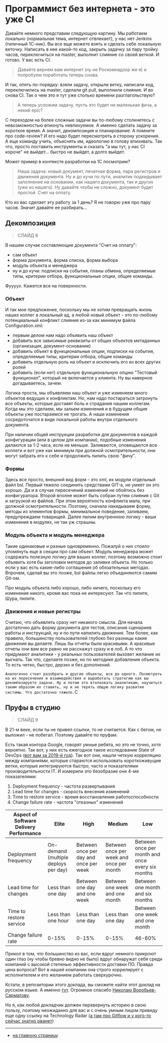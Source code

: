 # Программист без интернета - это уже CI

Давайте немного представим следующую картину. Мы работаем локально (нормальная тема, интернет отвлекает), у нас нет Jenkins (типичный 1С-ник). Вы все еще можете взять и сделать себе локальную веточку. Написать в нее какой-то код, закрыть задачку за пару тройку часов, переключиться на master, выполнит слияние со своей веткой. И готово. У вас есть CI.

> Давайте вернем вам интернет (ну не Роскомнадзор же я) и попробуем поработать теперь снова.

И так, опять по-порядку: взяли задачу, открыли ветку, написали код, переключились на master, сделали git pull, выполнили слияние. И во снова CI. Так о чем это я тут уже столько времени разглагольствую?

> А теперь усложим задачу, пусть это будет не маленькая фича, а некий epic?

С переходом на более сложные задачи вы по-любому столкнетесь с невозможностью впихнуть невпихуемое. А именно сделать задачу за короткое время. А значит, декомпозиция и планирование. А помните про code-review? И его надо будет пересмотреть в сторону ускорения. А еще команду учить, объяснять им, идеологию в голову впихивать. Так что, просто поставить инструменты и сказать "а мы тут, у нас CI короче" не выйдет... быстро не выйдет, а долго выйдет.

Может пример в контексте разработки на 1С посмотрим? 

> Наша задача: новый документ, печатная форма, пара регистров и движения документа. Ну и до кучи по пути, аналитик подкидывает заполнение на основании, как нашего документа, так и других (уже из нашего). Ну давайте чтобы не сложно, документ будет простой. Счет на оплату.

Кто из вас сделает эту работу за 1 день? Я не говорю уже про пару часов. Значит давайте ее разбирать...

## Декомпозиция

> СЛАЙД 8

В нашем случае составляющие документа "Счет на оплату":
* сам объект
* форма документа, форма списка, форма выбора
* модуль объекта и менеджера
* ну и до кучи: подписки на события, планы обмена, определяемые типы, критерии отбора, функциональные опции, общие команды.

Фуууух. Кажется все на поверхности.

### Объект

И так мое предложение, поскольку мы не хотим превращать жизнь наших коллег в локальный ад, а любой новый объект - это по-любому потенциальный конфликт слияния из-за как минимум файла Configuration.xml:

* первым делом нам надо объявить наш объект
* добавить все зависимые реквизиты от общих объектов метаданных (организация, документ-основание)
* добавить объект в функциональные опции, подписки на события, определяемые типы, критерии отбора, общие команды
* добавить отдельную роль на объект и исключить его из всех других ролей
* добавить (если нет) отдельную функциональную опцию "Тестовый функционал", который не включается у клиента. Ну вы наверное догадываетесь, зачем.

Логика проста, мы объявляем наш объект и уже изменяем много объектов ведущих к конфликтам. Но, нам надо постараться затронуть все объекты, которые доставят боль и страдания нашим коллегам. Когда мы это сделаем, мы зальем изменения и в будущем общие объекты уже постараемся не трогать. А наши изменения сосредоточатся в виде локальной работы внутри отдельного документа.

При наличии общей инструкции разработки для документов в каждой конфигурации (или в целом для компании), подобные изменения делаются за 1-2 часа, если не меньше. Заливаются, оповещаются все коллеги и вот уже как минимум при должной осмотрительности, они могут забрать его к себе и продолжить пилить свою "фичу".

### Формы

Здесь все просто, внешний вид форм - это xml, их модули отдельный файл bsl. Первый тяжело соединить средствами GIT-а, не умеет он это хорошо. Да и в случае пересечений изменений не обойтись без конфигуратора. Второй вполне может быть собран путем слияния с Git и загрузкой из файлов. При этом вероятность конфликта мала, при должной осмотрительности. Поэтому, сначала накидываем форму, методы из элементов формы, минимальное поведение, заливаем, предупреждаем товарищей. Далее пилим внутреннюю логику - ваши изменения в модулях, не так уж страшны.

### Модуль объекта и модуль менеджера

Такие одинаковые и разные одновременно. Пожалуй о них стоило упомянуть еще в секции про сам объект. Модуль менеджера может содержать полезную логику для ваших коллег, поэтому возможно стоит объявить хотя бы заголовки методов до заливки объекта. Но только если у вас есть какие-либо соглашения об обязательных методах. Впрочем, сделай вы это позже, bsl файлы легко объединяются самим Git-ом.

Про модуль объекта либо хорошо, либо ничего, поскольку его изменения никого, кроме вас пока не интересуют. Так что пилите, Шура, пилите.

### Движения и новые регистры

Считаю, что объявлять сразу нет никакого смысла. Для начала достаточно дать форму документа для тестов, описания сценариев работы и инструкций, ну и по пути напилить движения. Тем более, как правило, большинству пользователей глубоко без разницы какие движения вы делаете. Лишь бы отчеты были красивыми. А красивые отчеты они вам все равно не расскажут сразу и в лоб. А то что придумают аналитики - у реальных пользователей вызовет желание их выгнать. Так что, сделаете позже, но по методике добавления объекта. То есть четко, быстро, дерзко и без дополнений.

` Аналогично стоит разобрать и другие объекты, все до одного. Посмотреть на их пересечения и взаимодействия и выработать стратегию как вы декомпозируете задачи. Ну и потом это втолковать аналитикам, научиться таким образом их ставить, ну и не терять общую логику развития системы. Что достаточно тяжело. `C

## Пруфы в студию

> СЛАЙД 9

В 21-м веке, если ты не привел ссылки, то не считается. Как с бегом, не выложил - не побегал. Поэтому давайте по пруфам.

Есть такая контора Google, говорят умные ребята, но это не точно, хотя вероятно. Так вот, у них есть ежегодное такое исследование State of DevOps ([вот вам за 2019-й год](https://services.google.com/fh/files/misc/state-of-devops-2019.pdf)). Так вот они, нашли четкую корреляцию между компаниями, которые стараются использовать короткоживущие ветки, которые интегрируются быстро, часто и показателями производительности IT. И измерили это безобразие они 4-мя показателями:

1. Deployment frequency - частота развертывания
2. Lead time for changes - скорость внесения изменений
3. Time to restore service - время восстановления работоспособности
4. Change failure rate - частота "отказных" изменений

| Aspect of Software Delivery Performance | Elite | High | Medium | Low |
|----------------------------------------|-------|------|-------|-----| 
| Deployment frequency | On-demand (multiple deploys per day) | Between once per day and once per week | Between once per week and once per month | Between once per month and once every six months |
| Lead time for changes | Less than one day | Between one day and one week | Between one week and one month | Between one month and six months
| Time to restore service | Less than one hour | Less than one day | Less than one day | Between one week and one month
| Change failure rate | 0-15% | 0-15% | 0-15% | 46-60%

Прикол в том, что большинство из вас, если вдруг немного прикроют один глаз (ну чтобы бревно видно не было) вдруг обнаружат себя среди компаний с высокой степенью эффективности доставки ПО. Правда цена вопроса? Вот в нашей компании она строго коррелирует с исполнителем и его желанием работать сверхурочно.

Кстати, в репозитории этого доклада, вы сможете найти этот доклад на русском языке. А именно [тут](docs/State_of_DevOps_rus.pdf). Огромное спасибо [Николаю Воробьев-Сарматову](https://habr.com/ru/post/488212/).

Но я, как любой докладчик должен перевернуть историю в свою пользу, поэтому неожиданно для вас и с очень умным лицом приведу еще одну ссылку на Technology Radar ([а там про Gitflow и у кого-то сейчас знатно рванет](https://www.thoughtworks.com/radar/techniques/long-lived-branches-with-gitflow))

<hr>

* [на главную страницу](../README.md)